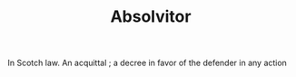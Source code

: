 ---
title: Absolvitor
letter: A
permalink: "/definitions/absolvitor.html"
body: In Scotch law. An acquittal ; a decree in favor of the defender in any action
published_at: '2018-07-07'
layout: post
---